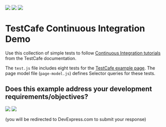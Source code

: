 <!-- default badges list -->
[![](https://img.shields.io/badge/Open_in_DevExpress_Support_Center-FF7200?style=flat-square&logo=DevExpress&logoColor=white)](https://supportcenter.devexpress.com/ticket/details/T830645)
[![](https://img.shields.io/badge/📖_How_to_use_DevExpress_Examples-e9f6fc?style=flat-square)](https://docs.devexpress.com/GeneralInformation/403183)
[![](https://img.shields.io/badge/💬_Leave_Feedback-feecdd?style=flat-square)](#does-this-example-address-your-development-requirementsobjectives)
<!-- default badges end -->
# TestCafe Continuous Integration Demo

Use this collection of simple tests to follow [Continuous Integration tutorials](https://testcafe.io/documentation/402809/guides/continuous-integration) from the TestCafe documentation.

The `test.js` file includes eight tests for the [TestCafe example page](https://devexpress.github.io/testcafe/example). The page model file (`page-model.js`) defines Selector queries for these tests.
<!-- feedback -->
## Does this example address your development requirements/objectives?

[<img src="https://www.devexpress.com/support/examples/i/yes-button.svg"/>](https://www.devexpress.com/support/examples/survey.xml?utm_source=github&utm_campaign=testcafe-ci-demo&~~~was_helpful=yes) [<img src="https://www.devexpress.com/support/examples/i/no-button.svg"/>](https://www.devexpress.com/support/examples/survey.xml?utm_source=github&utm_campaign=testcafe-ci-demo&~~~was_helpful=no)

(you will be redirected to DevExpress.com to submit your response)
<!-- feedback end -->
